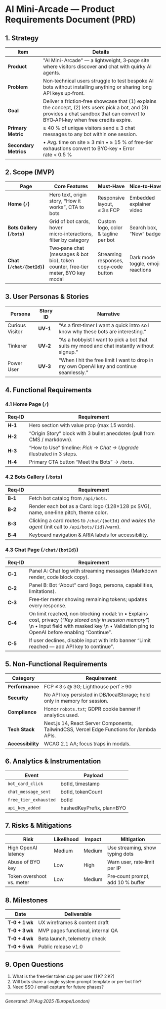 # AI Mini-Arcade — Product Requirements Document (PRD)

## 1. Strategy

| Item | Details |
|------|---------|
| **Product** | "AI Mini-Arcade" — a lightweight, 3‑page site where visitors discover and chat with quirky AI agents. |
| **Problem** | Non‑technical users struggle to test bespoke AI bots without installing anything or sharing long API keys up‑front. |
| **Goal** | Deliver a friction‑free showcase that (1) explains the concept, (2) lets users pick a bot, and (3) provides a chat sandbox that can convert to BYO‑API‑key when free credits expire. |
| **Primary Metric** | ≥ 40 % of unique visitors send ≥ 3 chat messages to any bot within one session. |
| **Secondary Metrics** | • Avg. time on site ≥ 3 min  • ≥ 15 % of free‑tier exhaustions convert to BYO‑key  • Error rate < 0.5 % |

## 2. Scope (MVP)

| Page | Core Features | Must‑Have | Nice‑to‑Have |
|------|---------------|-----------|--------------|
| **Home (`/`)** | Hero text, origin story, “How it works”, CTA to bots | Responsive layout, ≤ 3 s FCP | Embedded explainer video |
| **Bots Gallery (`/bots`)** | Grid of bot cards, hover micro‑interactions, filter by category | Custom logo, color & tagline per bot | Search box, “New” badge |
| **Chat (`/chat/{botId}`)** | Two‑pane chat (messages & bot bio), token counter, free‑tier meter, BYO key modal | Streaming responses, copy‑code button | Dark mode toggle, emoji reactions |

## 3. User Personas & Stories

| Persona | Story ID | Narrative |
|---------|----------|-----------|
| Curious Visitor | **UV‑1** | “As a first‑timer I want a quick intro so I know why these bots are interesting.” |
| Tinkerer | **UV‑2** | “As a hobbyist I want to pick a bot that suits my mood and chat instantly without signup.” |
| Power User | **UV‑3** | “When I hit the free limit I want to drop in my own OpenAI key and continue seamlessly.” |

## 4. Functional Requirements

### 4.1 Home Page (`/`)

| Req‑ID | Requirement |
|--------|-------------|
| **H‑1** | Hero section with value prop (max 15 words). |
| **H‑2** | “Origin Story” block with 3 bullet anecdotes (pull from CMS / markdown). |
| **H‑3** | “How to Use” timeline: *Pick → Chat → Upgrade* illustrated in 3 steps. |
| **H‑4** | Primary CTA button “Meet the Bots” → `/bots`. |

### 4.2 Bots Gallery (`/bots`)

| Req‑ID | Requirement |
|--------|-------------|
| **B‑1** | Fetch bot catalog from `/api/bots`. |
| **B‑2** | Render each bot as a Card: logo (128×128 px SVG), name, one‑line pitch, theme color. |
| **B‑3** | Clicking a card routes to `/chat/{botId}` *and wakes the agent* (init call to `/api/bots/{id}/warm`). |
| **B‑4** | Keyboard navigation & ARIA labels for accessibility. |

### 4.3 Chat Page (`/chat/{botId}`)

| Req‑ID | Requirement |
|--------|-------------|
| **C‑1** | Panel A: Chat log with streaming messages (Markdown render, code block copy). |
| **C‑2** | Panel B: Bot “About” card (logo, persona, capabilities, limitations). |
| **C‑3** | Free‑tier meter showing remaining tokens; updates every response. |
| **C‑4** | On limit reached, non‑blocking modal:  \n • Explains cost, privacy (*“Key stored only in session memory”*)  \n • Input field with masked key  \n • Validation ping to OpenAI before enabling “Continue”. |
| **C‑5** | If user declines, disable input with info banner “Limit reached — add API key to continue”. |

## 5. Non‑Functional Requirements

| Category | Requirement |
|----------|-------------|
| **Performance** | FCP ≤ 3 s @ 3G; Lighthouse perf ≥ 90 |
| **Security** | No API key persisted in DB/localStorage; held only in memory for session. |
| **Compliance** | Honor `robots.txt`; GDPR cookie banner if analytics used. |
| **Tech Stack** | Next.js 14, React Server Components, TailwindCSS, Vercel Edge Functions for /lambda APIs. |
| **Accessibility** | WCAG 2.1 AA; focus traps in modals. |

## 6. Analytics & Instrumentation

| Event | Payload |
|-------|---------|
| `bot_card_click` | botId, timestamp |
| `chat_message_sent` | botId, tokenCount |
| `free_tier_exhausted` | botId |
| `api_key_added` | hashedKeyPrefix, plan=BYO |

## 7. Risks & Mitigations

| Risk | Likelihood | Impact | Mitigation |
|------|------------|--------|-----------|
| High OpenAI latency | Medium | Medium | Use streaming, show typing dots |
| Abuse of BYO key | Low | High | Warn user, rate‑limit per IP |
| Token overshoot vs. meter | Low | Medium | Pre‑count prompt, add 10 % buffer |

## 8. Milestones

| Date | Deliverable |
|------|-------------|
| **T‑0 + 1 wk** | UX wireframes & content draft |
| **T‑0 + 3 wk** | MVP pages functional, internal QA |
| **T‑0 + 4 wk** | Beta launch, telemetry check |
| **T‑0 + 5 wk** | Public release v1.0 |

## 9. Open Questions

1. What is the free‑tier token cap per user (1 K? 2 K?)
2. Will bots share a single system prompt template or per‑bot file?
3. Need SSO / email capture for future phases?

---

*Generated: 31 Aug 2025 (Europe/London)*

